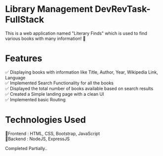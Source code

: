 # Library Management DevRevTask-FullStack

This is a web application named "Literary Finds" which is used to find various books with many information! 🚀

# Features
✅ Displaying books with information like Title, Author, Year, Wikipedia Link, Language <br />
✅ Implemented Search Functionality for all the books <br />
✅ Displayed the total number of books available based on search results <br />
✅ Created a Simple landing page with a clean UI <br />
✅ Implemented basic Routing <br />

# Technologies Used
📍Frontend : HTML, CSS, Bootstrap, JavaScript <br />
📍Backend : NodeJS, ExpressJS

Completed Partially..

